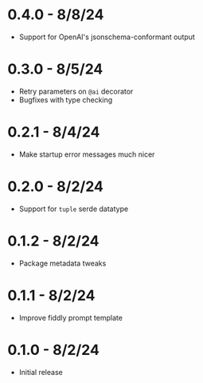 # 0.4.0 - 8/8/24

- Support for OpenAI's jsonschema-conformant output

# 0.3.0 - 8/5/24

- Retry parameters on `@ai` decorator
- Bugfixes with type checking

# 0.2.1 - 8/4/24

- Make startup error messages much nicer

# 0.2.0 - 8/2/24

- Support for `tuple` serde datatype

# 0.1.2 - 8/2/24

- Package metadata tweaks

# 0.1.1 - 8/2/24

- Improve fiddly prompt template

# 0.1.0 - 8/2/24

- Initial release

